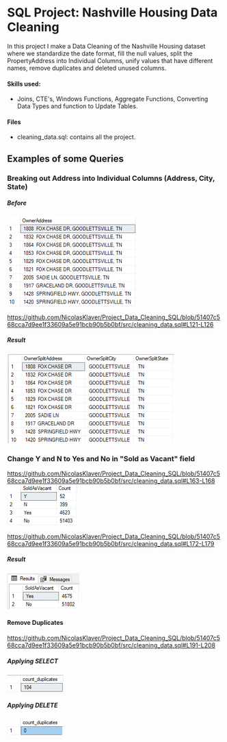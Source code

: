 # SQL Project: Nashville Housing Data Cleaning 
In this project I make a Data Cleaning of the Nashville Housing dataset where we standardize the date format, fill the null values, split the PropertyAddress into Individual Columns, unify values that have different names, remove duplicates and deleted unused columns.



#### Skills used: 
- Joins, CTE's, Windows Functions, Aggregate Functions, Converting Data Types and function to Update Tables.


#### Files
- cleaning_data.sql: contains all the project.




## Examples of some Queries


### Breaking out Address into Individual Columns (Address, City, State)

##### Before
![](https://github.com/NicolasKlaver/Project_Data_Cleaning_SQL/blob/main/img/split_before.png)

https://github.com/NicolasKlaver/Project_Data_Cleaning_SQL/blob/51407c568cca7d9ee1f33609a5e91bcb90b5b0bf/src/cleaning_data.sql#L121-L126
##### Result
![](https://github.com/NicolasKlaver/Project_Data_Cleaning_SQL/blob/main/img/split_after.png)




### Change Y and N to Yes and No in "Sold as Vacant" field
https://github.com/NicolasKlaver/Project_Data_Cleaning_SQL/blob/51407c568cca7d9ee1f33609a5e91bcb90b5b0bf/src/cleaning_data.sql#L163-L168
![](https://github.com/NicolasKlaver/Project_Data_Cleaning_SQL/blob/main/img/change_columns_before.png)

https://github.com/NicolasKlaver/Project_Data_Cleaning_SQL/blob/51407c568cca7d9ee1f33609a5e91bcb90b5b0bf/src/cleaning_data.sql#L172-L179
##### Result
![](https://github.com/NicolasKlaver/Project_Data_Cleaning_SQL/blob/main/img/change_column_after.png)




#### Remove Duplicates
https://github.com/NicolasKlaver/Project_Data_Cleaning_SQL/blob/51407c568cca7d9ee1f33609a5e91bcb90b5b0bf/src/cleaning_data.sql#L191-L208

##### Applying SELECT
![](https://github.com/NicolasKlaver/Project_Data_Cleaning_SQL/blob/main/img/duplicates_before.png)
##### Applying DELETE
![](https://github.com/NicolasKlaver/Project_Data_Cleaning_SQL/blob/main/img/duplicates_after.png)


